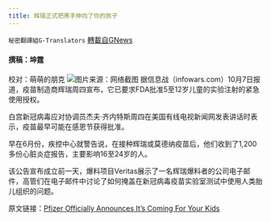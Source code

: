 ```yaml
---
title: 辉瑞正式把黑手伸向了你的孩子
---
```

`秘密翻譯組G-Translators` [轉載自GNews](https://gnews.org/zh-hans/1580457/)

#### 撰稿：坤霆
校对：萌萌的朋克
![](https://assets.gnews.org/wp-content/uploads/2021/10/4-19.jpg)图片来源：网络截图
据信息战（infowars.com）10月7日报道，疫苗制造商辉瑞周四宣布，它已要求FDA批准5至12岁儿童的实验注射的紧急使用授权。

白宫新冠病毒应对协调员杰夫·齐内特斯周四在美国有线电视新闻网发表讲话时表示，疫苗最早可能在感恩节获得批准。

早在6月份，疾控中心就警告说，在接种辉瑞或莫德纳疫苗后，他们收到了1,200多份心脏炎症报告，主要影响16至24岁的人。

该公告宣布成立前一天，爆料项目Veritas展示了一名辉瑞爆料者的公司电子邮件，高管们在电子邮件中讨论了如何掩盖在新冠病毒疫苗实验室测试中使用人类胎儿组织的问题。

原文链接：[Pfizer Officially Announces It’s Coming For Your Kids](https://www.infowars.com/posts/pfizer-officially-announces-its-coming-for-your-kids/)
